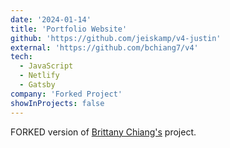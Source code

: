 ```yaml
---
date: '2024-01-14'
title: 'Portfolio Website'
github: 'https://github.com/jeiskamp/v4-justin'
external: 'https://github.com/bchiang7/v4'
tech:
  - JavaScript
  - Netlify
  - Gatsby
company: 'Forked Project'
showInProjects: false
---
```


FORKED version of [Brittany Chiang's](https://github.com/bchiang7/v4) project. 
